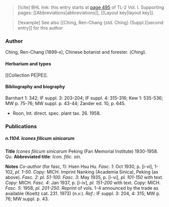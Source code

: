 > [!cite] BHL link: this entry starts at [page 495](https://www.biodiversitylibrary.org/item/103414#page/543/mode/1up) of TL-2 Vol. I.
> Supporting pages: [[Abbreviations|abbreviations]], [[Layout key|layout key]].

> [!example] See also [[Ching, Ren-Chang {std. Ching} (Suppl.)|second entry]] for this author

### Author

Ching, Ren-Chang (1899-x), Chinese botanist and forester. (*Ching*).

#### Herbarium and types

[[Collection PE|PE]].

#### Bibliography and biography

Barnhart 1: 342; IF suppl. 3: 203-204; IF suppl. 4: 315-316; Kew 1: 535-536; MW p. 75-76; MW suppl. p. 43-44; Zander ed. 10, p. 645.
- Roon, Int. direct. spec. plant tax. 26. 1958.

### Publications

##### n.1104. Icones filicum sinicarum

**Title**
*Icones filicum sinicarum* Peking (Fan Memorial Institute) 1930-1958. Qu.
**Abbreviated title**: *Icon. filic. sin.*

**Notes**
*Co-author* (for fasc, 1): Hsen Hsu Hu.
*Fasc. 1*: Oct 1930, p. \[i-vi\], 1-102, *pl. 1-50. Copy*: MICH. Imprint Nanking (Academia Sinica), Peking (as above).
*Fasc. 2*: *pl. 51-100.*
*Fasc. 3*: May 1935, p. \[i-vi\], *pl. 101-150* with text. *Copy*: MICH.
*Fasc. 4*: Jan 1937, p. \[i-iv\], *pl. 151-200* with text. *Copy*: MICH.
*Fasc. 5*: 1958, *pl. 201-250.*
*Reprint* of vols. 1-4 announced by the trade as available (Koeltz cat. 231. 1973) (*n.v.*).
*Ref*.: IF suppl. 3: 204, 4: 315; MW p. 76; MW suppl. p. 43.

